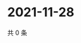 # 2021-11-28

共 0 条

<!-- BEGIN WEIBO -->
<!-- 最后更新时间 Sun Nov 28 2021 18:15:16 GMT+0800 (China Standard Time) -->

<!-- END WEIBO -->
